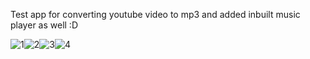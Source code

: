 Test app for converting youtube video to mp3 and added inbuilt music player as well :D

![1](https://cloud.githubusercontent.com/assets/18650471/22432786/170be014-e73c-11e6-82f6-4bbb1169f0d8.jpeg)![2](https://cloud.githubusercontent.com/assets/18650471/22432787/170fea6a-e73c-11e6-94c6-4dabe72d26b6.jpeg)![3](https://cloud.githubusercontent.com/assets/18650471/22432788/17143c5a-e73c-11e6-808f-28e3463a27b8.jpeg)![4](https://cloud.githubusercontent.com/assets/18650471/22432789/1714ea42-e73c-11e6-965b-678b46234a90.jpeg)

